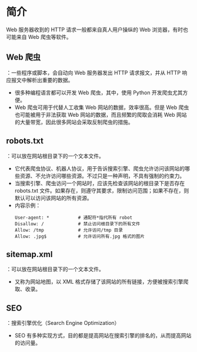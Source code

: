 # 简介

Web 服务器收到的 HTTP 请求一般都来自真人用户操纵的 Web 浏览器，有时也可能来自 Web 爬虫等软件。

## Web 爬虫

：一些程序或脚本，会自动向 Web 服务器发出 HTTP 请求报文，并从 HTTP 响应报文中解析出重要的数据。
- 很多种编程语言都可以开发 Web 爬虫，其中，使用 Python 开发爬虫尤其方便。
- Web 爬虫可用于代替人工收集 Web 网站的数据，效率很高。但是 Web 爬虫也可能被用于非法获取 Web 网站的数据，而且频繁的爬取会消耗 Web 网站的大量带宽，因此很多网站会采取反制爬虫的措施。

## robots.txt

：可以放在网站根目录下的一个文本文件。
- 它代表爬虫协议、机器人协议，用于告诉搜索引擎、爬虫允许访问该网站的哪些资源、不允许访问哪些资源。不过只是一种声明，不具有强制的约束力。
- 当搜索引擎、爬虫访问一个网站时，应该先检查该网站的根目录下是否存在 robots.txt 文件。如果存在，则遵守其要求，限制访问范围；如果不存在，则默认可以访问该网站的所有资源。
- 内容示例：
    ```
    User-agent: *           # 通配符*指代所有 robot
    Disallow: /             # 禁止访问根目录下的所有文件
    Allow: /tmp             # 允许访问/tmp 目录
    Allow: .jpg$            # 允许访问所有.jpg 格式的图片
    ```

## sitemap.xml

：可以放在网站根目录下的一个文本文件。
- 又称为网站地图，以 XML 格式存储了该网站的所有链接，方便被搜索引擎爬取、收录。

## SEO

：搜索引擎优化（Search Engine Optimization）
- SEO 有多种实现方式，目的都是提高网站在搜索引擎的排名的，从而提高网站的访问量。
